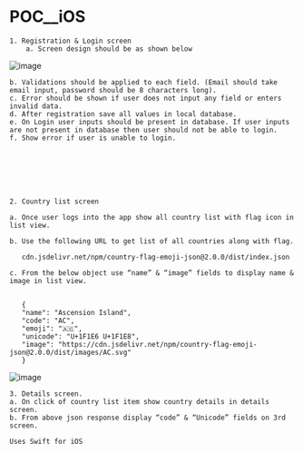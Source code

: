 # POC__iOS
    1. Registration & Login screen 
        a. Screen design should be as shown below
    
     
   ![image](https://github.com/Rupesh-11/POC__iOS/assets/59641297/450a0e5b-3597-430c-a717-a5dbdf8658c7)

    
    
    
    
    
    
    
    
    
    
    
    
    
    
    
    
    
    
    
    
    
    
    
    
    
    
    
    
    

    b. Validations should be applied to each field. (Email should take email input, password should be 8 characters long).
    c. Error should be shown if user does not input any field or enters invalid data.
    d. After registration save all values in local database.
    e. On Login user inputs should be present in database. If user inputs are not present in database then user should not be able to login.
    f. Show error if user is unable to login.
    
    
  
  
  
  
  
    2. Country list screen 
  
    a. Once user logs into the app show all country list with flag icon in list view.
    
    b. Use the following URL to get list of all countries along with flag.
    
       cdn.jsdelivr.net/npm/country-flag-emoji-json@2.0.0/dist/index.json
       
    c. From the below object use “name” & “image” fields to display name & image in list view.
       
       
       {
       "name": "Ascension Island",
       "code": "AC",
       "emoji": "🇦🇨",
       "unicode": "U+1F1E6 U+1F1E8",
       "image": "https://cdn.jsdelivr.net/npm/country-flag-emoji-json@2.0.0/dist/images/AC.svg"
       }










![image](https://github.com/Rupesh-11/POC__iOS/assets/59641297/dafec8ab-1d2d-43c7-b40c-68489a337aa0)
























































    3. Details screen.
    a. On click of country list item show country details in details screen.
    b. From above json response display “code” & “Unicode” fields on 3rd screen.  
    
    Uses Swift for iOS
        
        
        
        
        
        
        
        
        
        
        
        
        
        
        
        
        
        
        
        
        
        
        
        
        
        
        
        
        
        

       

